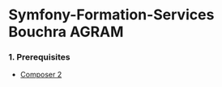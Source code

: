 # Symfony-Formation-Services Bouchra AGRAM

### 1. Prerequisites

- [Composer 2](https://getcomposer.org/)
